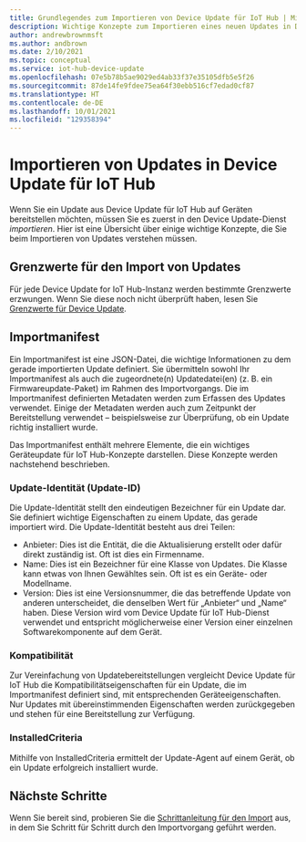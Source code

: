 ```yaml
---
title: Grundlegendes zum Importieren von Device Update für IoT Hub | Microsoft-Dokumentation
description: Wichtige Konzepte zum Importieren eines neuen Updates in Device Update für IoT Hub.
author: andrewbrownmsft
ms.author: andbrown
ms.date: 2/10/2021
ms.topic: conceptual
ms.service: iot-hub-device-update
ms.openlocfilehash: 07e5b78b5ae9029ed4ab33f37e35105dfb5e5f26
ms.sourcegitcommit: 87de14fe9fdee75ea64f30ebb516cf7edad0cf87
ms.translationtype: HT
ms.contentlocale: de-DE
ms.lasthandoff: 10/01/2021
ms.locfileid: "129358394"
---
```

# <a name="importing-updates-into-device-update-for-iot-hub"></a>Importieren von Updates in Device Update für IoT Hub
Wenn Sie ein Update aus Device Update für IoT Hub auf Geräten bereitstellen möchten, müssen Sie es zuerst in den Device Update-Dienst _importieren_. Hier ist eine Übersicht über einige wichtige Konzepte, die Sie beim Importieren von Updates verstehen müssen.

## <a name="limits-on-importing-updates"></a>Grenzwerte für den Import von Updates
Für jede Device Update for IoT Hub-Instanz werden bestimmte Grenzwerte erzwungen. Wenn Sie diese noch nicht überprüft haben, lesen Sie [Grenzwerte für Device Update](./device-update-limits.md).

## <a name="import-manifest"></a>Importmanifest

Ein Importmanifest ist eine JSON-Datei, die wichtige Informationen zu dem gerade importierten Update definiert. Sie übermitteln sowohl Ihr Importmanifest als auch die zugeordnete(n) Updatedatei(en) (z. B. ein Firmwareupdate-Paket) im Rahmen des Importvorgangs. Die im Importmanifest definierten Metadaten werden zum Erfassen des Updates verwendet. Einige der Metadaten werden auch zum Zeitpunkt der Bereitstellung verwendet – beispielsweise zur Überprüfung, ob ein Update richtig installiert wurde.

Das Importmanifest enthält mehrere Elemente, die ein wichtiges Geräteupdate für IoT Hub-Konzepte darstellen. Diese Konzepte werden nachstehend beschrieben.

### <a name="update-identity-update-id"></a>Update-Identität (Update-ID)

Die Update-Identität stellt den eindeutigen Bezeichner für ein Update dar. Sie definiert wichtige Eigenschaften zu einem Update, das gerade importiert wird. Die Update-Identität besteht aus drei Teilen:
* Anbieter: Dies ist die Entität, die die Aktualisierung erstellt oder dafür direkt zuständig ist. Oft ist dies ein Firmenname.
* Name: Dies ist ein Bezeichner für eine Klasse von Updates. Die Klasse kann etwas von Ihnen Gewähltes sein. Oft ist es ein Geräte- oder Modellname.
* Version: Dies ist eine Versionsnummer, die das betreffende Update von anderen unterscheidet, die denselben Wert für „Anbieter“ und „Name“ haben. Diese Version wird vom Device Update für IoT Hub-Dienst verwendet und entspricht möglicherweise einer Version einer einzelnen Softwarekomponente auf dem Gerät. 

### <a name="compatibility"></a>Kompatibilität

Zur Vereinfachung von Updatebereitstellungen vergleicht Device Update für IoT Hub die Kompatibilitätseigenschaften für ein Update, die im Importmanifest definiert sind, mit entsprechenden Geräteeigenschaften. Nur Updates mit übereinstimmenden Eigenschaften werden zurückgegeben und stehen für eine Bereitstellung zur Verfügung.

### <a name="installedcriteria"></a>InstalledCriteria

Mithilfe von InstalledCriteria ermittelt der Update-Agent auf einem Gerät, ob ein Update erfolgreich installiert wurde.


## <a name="next-steps"></a>Nächste Schritte

Wenn Sie bereit sind, probieren Sie die [Schrittanleitung für den Import](./import-update.md) aus, in dem Sie Schritt für Schritt durch den Importvorgang geführt werden.


